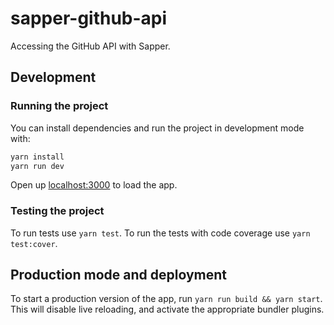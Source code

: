 # sapper-github-api

Accessing the GitHub API with Sapper.

## Development

### Running the project

You can install dependencies and run the project in development mode with:

```bash
yarn install
yarn run dev
```

Open up [localhost:3000](http://localhost:3000) to load the app.

### Testing the project

To run tests use `yarn test`. To run the tests with code coverage use `yarn test:cover`.

## Production mode and deployment

To start a production version of the app, run `yarn run build && yarn start`. This will disable live reloading, and activate the appropriate bundler plugins.
